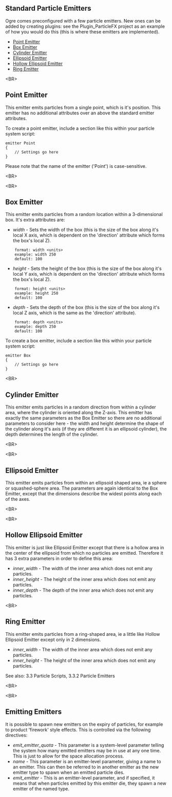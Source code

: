 ## Standard Particle Emitters ##
Ogre comes preconfigured with a few particle emitters. New ones can be added by creating plugins: see the Plugin\_ParticleFX project as an example of how you would do this (this is where these emitters are implemented).
  * [Point Emitter](#Point_Emitter.md)
  * [Box Emitter](#Box_Emitter.md)
  * [Cylinder Emitter](#Cylinder_Emitter.md)
  * [Ellipsoid Emitter](#Ellipsoid_Emitter.md)
  * [Hollow Ellipsoid Emitter](#Hollow_Ellipsoid_Emitter.md)
  * [Ring Emitter](#Ring_Emitter.md)


&lt;BR&gt;


## Point Emitter ##
This emitter emits particles from a single point, which is it's position. This emitter has no additional attributes over an above the standard emitter attributes.

To create a point emitter, include a section like this within your particle system script:
```
emitter Point
{
    // Settings go here
}
```
Please note that the name of the emitter ('Point') is case-sensitive.


&lt;BR&gt;




&lt;BR&gt;


## Box Emitter ##
This emitter emits particles from a random location within a 3-dimensional box. It's extra attributes are:
  * _width_ - Sets the width of the box (this is the size of the box along it's local X axis, which is dependent on the 'direction' attribute which forms the box's local Z).
```
    format: width <units>
    example: width 250
    default: 100
```
  * _height_ - Sets the height of the box (this is the size of the box along it's local Y axis, which is dependent on the 'direction' attribute which forms the box's local Z).
```
    format: height <units>
    example: height 250
    default: 100
```
  * _depth_ - Sets the depth of the box (this is the size of the box along it's local Z axis, which is the same as the 'direction' attribute).
```
    format: depth <units>
    example: depth 250
    default: 100
```
To create a box emitter, include a section like this within your particle system script:
```
emitter Box
{
    // Settings go here
}
```


&lt;BR&gt;


## Cylinder Emitter ##
This emitter emits particles in a random direction from within a cylinder area, where the cylinder is oriented along the Z-axis. This emitter has exactly the same parameters as the Box Emitter so there are no additional parameters to consider here - the width and height determine the shape of the cylinder along it's axis (if they are different it is an ellipsoid cylinder), the depth determines the length of the cylinder.


&lt;BR&gt;




&lt;BR&gt;


## Ellipsoid Emitter ##
This emitter emits particles from within an ellipsoid shaped area, ie a sphere or squashed-sphere area. The parameters are again identical to the Box Emitter, except that the dimensions describe the widest points along each of the axes.


&lt;BR&gt;




&lt;BR&gt;


## Hollow Ellipsoid Emitter ##
This emitter is just like Ellipsoid Emitter except that there is a hollow area in the center of the ellipsoid from which no particles are emitted. Therefore it has 3 extra parameters in order to define this area:
  * _inner\_width_ - The width of the inner area which does not emit any particles.
  * _inner\_height_ - The height of the inner area which does not emit any particles.
  * _inner\_depth_ - The depth of the inner area which does not emit any particles.


&lt;BR&gt;


## Ring Emitter ##
This emitter emits particles from a ring-shaped area, ie a little like Hollow Ellipsoid Emitter except only in 2 dimensions.
  * _inner\_width_ - The width of the inner area which does not emit any particles.
  * _inner\_height_ - The height of the inner area which does not emit any particles.

See also: 3.3 Particle Scripts, 3.3.2 Particle Emitters


&lt;BR&gt;




&lt;BR&gt;


## Emitting Emitters ##
It is possible to spawn new emitters on the expiry of particles, for example to product 'firework' style effects. This is controlled via the following directives:
  * _emit\_emitter\_quota_ - This parameter is a system-level parameter telling the system how many emitted emitters may be in use at any one time. This is just to allow for the space allocation process.
  * _name_ - This parameter is an emitter-level parameter, giving a name to an emitter. This can then be referred to in another emitter as the new emitter type to spawn when an emitted particle dies.
  * _emit\_emitter_ - This is an emitter-level parameter, and if specified, it means that when particles emitted by this emitter die, they spawn a new emitter of the named type.
